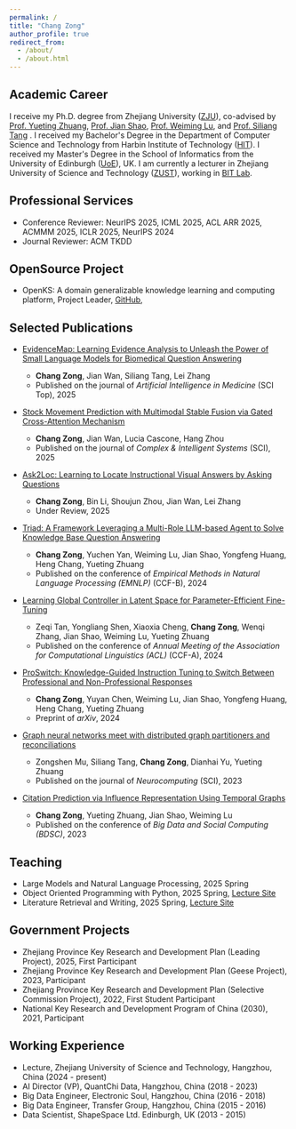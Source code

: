 ```yaml
---
permalink: /
title: "Chang Zong"
author_profile: true
redirect_from: 
  - /about/
  - /about.html
---
```


## Academic Career
I receive my Ph.D. degree from Zhejiang University ([ZJU](https://www.zju.edu.cn/)), co-advised by [Prof. Yueting Zhuang](https://person.zju.edu.cn/yzhuang), [Prof. Jian Shao](https://person.zju.edu.cn/jshao), [Prof. Weiming Lu](https://person.zju.edu.cn/lwm), and [Prof. Siliang Tang](https://person.zju.edu.cn/siliang) . I received my Bachelor's Degree in the Department of Computer Science and Technology from Harbin Institute of Technology ([HIT](https://www.hit.edu.cn/)). I received my Master's Degree in the School of Informatics from the University of Edinburgh ([UoE](https://www.ed.ac.uk/)), UK. I am currently a lecturer in Zhejiang University of Science and Technology ([ZUST](https://www.zust.edu.cn/)), working in [BIT Lab](http://bit.zust.edu.cn/catalogue/information.html).


## Professional Services
- Conference Reviewer: NeurIPS 2025, ICML 2025, ACL ARR 2025, ACMMM 2025, ICLR 2025, NeurIPS 2024
- Journal Reviewer: ACM TKDD

## OpenSource Project
- OpenKS: A domain generalizable knowledge learning and computing platform, Project Leader, [GitHub](https://github.com/ZJU-OpenKS/OpenKS), 

## Selected Publications
- [EvidenceMap: Learning Evidence Analysis to Unleash the Power of Small Language Models for Biomedical Question Answering](https://www.sciencedirect.com/science/article/abs/pii/S0933365725001812)
  - **Chang Zong**, Jian Wan, Siliang Tang, Lei Zhang
  - Published on the journal of *Artificial Intelligence in Medicine* (SCI Top), 2025

- [Stock Movement Prediction with Multimodal Stable Fusion via Gated Cross-Attention Mechanism](https://link.springer.com/article/10.1007/s40747-025-02023-3)
  - **Chang Zong**, Jian Wan, Lucia Cascone, Hang Zhou
  - Published on the journal of *Complex & Intelligent Systems* (SCI), 2025

- [Ask2Loc: Learning to Locate Instructional Visual Answers by Asking Questions](https://arxiv.org/abs/2504.15918)
  - **Chang Zong**, Bin Li, Shoujun Zhou, Jian Wan, Lei Zhang
  - Under Review, 2025

- [Triad: A Framework Leveraging a Multi-Role LLM-based Agent to Solve Knowledge Base Question Answering](https://aclanthology.org/2024.emnlp-main.101/)
  - **Chang Zong**, Yuchen Yan, Weiming Lu, Jian Shao, Yongfeng Huang, Heng Chang, Yueting Zhuang
  - Published on the conference of *Empirical Methods in Natural Language Processing (EMNLP)* (CCF-B), 2024

- [Learning Global Controller in Latent Space for Parameter-Efficient Fine-Tuning](https://aclanthology.org/2024.acl-long.222/)
  - Zeqi Tan, Yongliang Shen, Xiaoxia Cheng, **Chang Zong**, Wenqi Zhang, Jian Shao, Weiming Lu, Yueting Zhuang
  - Published on the conference of *Annual Meeting of the Association for Computational Linguistics (ACL)* (CCF-A), 2024

- [ProSwitch: Knowledge-Guided Instruction Tuning to Switch Between Professional and Non-Professional Responses](https://arxiv.org/abs/2403.09131)
  - **Chang Zong**, Yuyan Chen, Weiming Lu, Jian Shao, Yongfeng Huang, Heng Chang, Yueting Zhuang
  - Preprint of *arXiv*, 2024

- [Graph neural networks meet with distributed graph partitioners and reconciliations](https://www.sciencedirect.com/science/article/abs/pii/S0925231222011894)
  - Zongshen Mu, Siliang Tang, **Chang Zong**, Dianhai Yu, Yueting Zhuang 
  - Published on the journal of *Neurocomputing* (SCI), 2023

- [Citation Prediction via Influence Representation Using Temporal Graphs](https://link.springer.com/chapter/10.1007/978-981-99-3925-1_14)
  - **Chang Zong**, Yueting Zhuang, Jian Shao, Weiming Lu 
  - Published on the conference of *Big Data and Social Computing (BDSC)*, 2023

## Teaching
- Large Models and Natural Language Processing, 2025 Spring
- Object Oriented Programming with Python, 2025 Spring, [Lecture Site](course-media-python-2025.notion.site)
- Literature Retrieval and Writing, 2025 Spring, [Lecture Site](https://course-master-literature-2025.notion.site)

## Government Projects
- Zhejiang Province Key Research and Development Plan (Leading Project), 2025, First Participant
- Zhejiang Province Key Research and Development Plan (Geese Project), 2023, Participant
- Zhejiang Province Key Research and Development Plan (Selective Commission Project), 2022, First Student Participant
- National Key Research and Development Program of China (2030), 2021, Participant

## Working Experience
- Lecture, Zhejiang University of Science and Technology, Hangzhou, China (2024 - present)
- AI Director (VP), QuantChi Data, Hangzhou, China (2018 - 2023)
- Big Data Engineer, Electronic Soul, Hangzhou, China (2016 - 2018)
- Big Data Engineer, Transfer Group, Hangzhou, China (2015 - 2016)
- Data Scientist, ShapeSpace Ltd. Edinburgh, UK (2013 - 2015)
